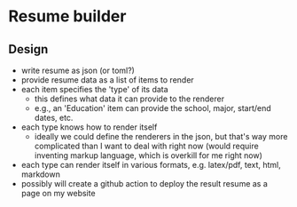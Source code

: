 # Resume builder

## Design
- write resume as json (or toml?)
- provide resume data as a list of items to render
- each item specifies the 'type' of its data
    - this defines what data it can provide to the renderer
    - e.g., an 'Education' item can provide the school, major, start/end dates, etc.
- each type knows how to render itself
    - ideally we could define the renderers in the json, but that's way more complicated than I want to deal with right now (would require inventing markup language, which is overkill for me right now)
- each type can render itself in various formats, e.g. latex/pdf, text, html, markdown
- possibly will create a github action to deploy the result resume as a page on my website
